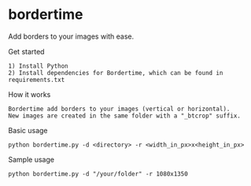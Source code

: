 # bordertime
Add borders to your images with ease.

Get started
```
1) Install Python
2) Install dependencies for Bordertime, which can be found in requirements.txt
```
How it works
```
Bordertime add borders to your images (vertical or horizontal).
New images are created in the same folder with a "_btcrop" suffix.
```
Basic usage
```
python bordertime.py -d <directory> -r <width_in_px>x<height_in_px>
```
Sample usage
```
python bordertime.py -d "/your/folder" -r 1080x1350
```
